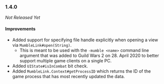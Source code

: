 ### 1.4.0

_Not Released Yet_

#### Improvements

- Added support for specifying file handle explicitly when opening a view via
  `MumbleLink#open(String)`.
    - This is meant to be used with the `-mumble <name>` command line argument
      that was added to Guild Wars 2 on 28. April 2020 to better support
      multiple game clients on a single PC.
- Added `UIState#isInCombat` bit check.
- Added `MumbleLink.Context#getProcessID` which returns the ID of the game
  process that has most recently updated the data.